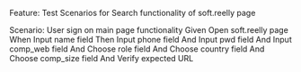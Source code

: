 
Feature: Test Scenarios for Search functionality of soft.reelly page

  Scenario: User sign on main page functionality
    Given Open soft.reelly page
    When Input name field
    Then Input phone field
    And Input pwd field
    And Input comp_web field
    And Choose role field
    And Choose country field
    And Choose comp_size field
    And Verify expected URL
